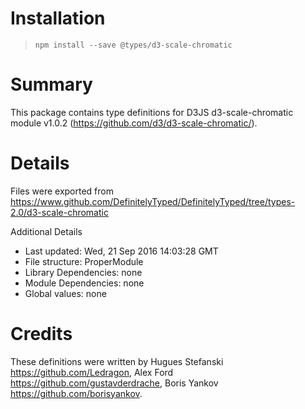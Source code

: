 # Installation
> `npm install --save @types/d3-scale-chromatic`

# Summary
This package contains type definitions for D3JS d3-scale-chromatic module v1.0.2 (https://github.com/d3/d3-scale-chromatic/).

# Details
Files were exported from https://www.github.com/DefinitelyTyped/DefinitelyTyped/tree/types-2.0/d3-scale-chromatic

Additional Details
 * Last updated: Wed, 21 Sep 2016 14:03:28 GMT
 * File structure: ProperModule
 * Library Dependencies: none
 * Module Dependencies: none
 * Global values: none

# Credits
These definitions were written by Hugues Stefanski <https://github.com/Ledragon>, Alex Ford <https://github.com/gustavderdrache>, Boris Yankov <https://github.com/borisyankov>.
